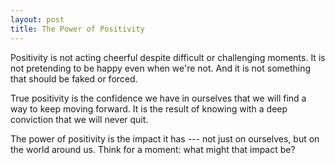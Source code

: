 ```yaml
---
layout: post
title: The Power of Positivity
---
```


Positivity is not acting cheerful despite difficult or challenging moments. It is not pretending to be happy even when we're not. And it is not something that should be faked or forced.

True positivity is the confidence we have in ourselves that we will find a way to keep moving forward. It is the result of knowing with a deep conviction that we will never quit.

The power of positivity is the impact it has --- not just on ourselves, but on the world around us. Think for a moment: what might that impact be?